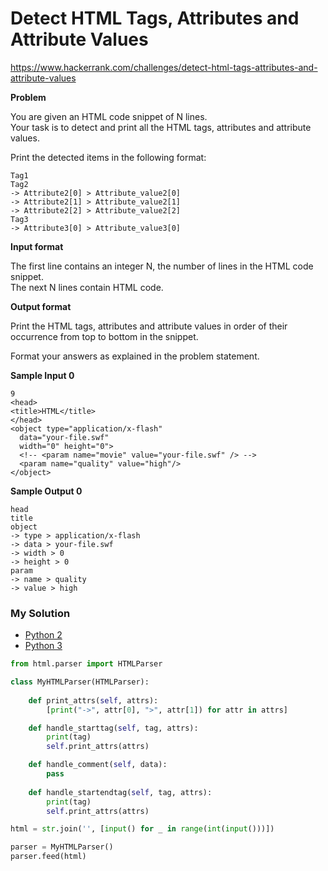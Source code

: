 # Detect HTML Tags, Attributes and Attribute Values

https://www.hackerrank.com/challenges/detect-html-tags-attributes-and-attribute-values

**Problem**

You are given an HTML code snippet of N lines.  
Your task is to detect and print all the HTML tags, attributes and attribute values.  
  
Print the detected items in the following format:

```
Tag1
Tag2
-> Attribute2[0] > Attribute_value2[0]
-> Attribute2[1] > Attribute_value2[1]
-> Attribute2[2] > Attribute_value2[2]
Tag3
-> Attribute3[0] > Attribute_value3[0] 
```

**Input format**

The first line contains an integer N, the number of lines in the HTML code snippet.  
The next N lines contain HTML code.

**Output format**

Print the HTML tags, attributes and attribute values in order of their occurrence from top to bottom in the snippet.  
  
Format your answers as explained in the problem statement.

**Sample Input 0**

```
9
<head>
<title>HTML</title>
</head>
<object type="application/x-flash" 
  data="your-file.swf" 
  width="0" height="0">
  <!-- <param name="movie" value="your-file.swf" /> -->
  <param name="quality" value="high"/>
</object>
```

**Sample Output 0**

```
head
title
object
-> type > application/x-flash
-> data > your-file.swf
-> width > 0
-> height > 0
param
-> name > quality
-> value > high
```

### My Solution

- [Python 2](python2.py)
- [Python 3](python3.py)
```python
from html.parser import HTMLParser

class MyHTMLParser(HTMLParser):
    
    def print_attrs(self, attrs):
        [print("->", attr[0], ">", attr[1]) for attr in attrs]

    def handle_starttag(self, tag, attrs):
        print(tag)
        self.print_attrs(attrs)

    def handle_comment(self, data):
        pass
    
    def handle_startendtag(self, tag, attrs):
        print(tag)
        self.print_attrs(attrs)

html = str.join('', [input() for _ in range(int(input()))])

parser = MyHTMLParser()
parser.feed(html)
````
